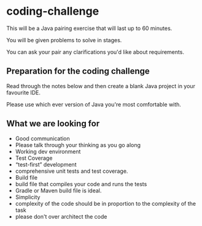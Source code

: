# coding-challenge
This will be a Java pairing exercise that will last up to 60 minutes.

You will be given problems to solve in stages.

You can ask your pair any clarifications you'd like about requirements.

## Preparation for the coding challenge
Read through the notes below and then create a blank Java project in your favourite IDE.

Please use which ever version of Java you're most comfortable with.

## What we are looking for
* Good communication
 * Please talk through your thinking as you go along
* Working dev environment
* Test Coverage
 * “test-first” development
 * comprehensive unit tests and test coverage.
* Build file
 * build file that compiles your code and runs the tests
 * Gradle or Maven build file is ideal.
* Simplicity
 * complexity of the code should be in proportion to the complexity of the task
 * please don't over architect the code
